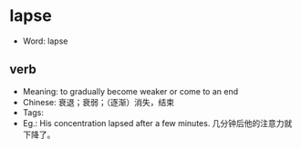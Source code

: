 # lapse

- Word: lapse

## verb

- Meaning: to gradually become weaker or come to an end
- Chinese: 衰退；衰弱；（逐渐）消失，结束
- Tags: 
- Eg.: His concentration lapsed after a few minutes. 几分钟后他的注意力就下降了。

